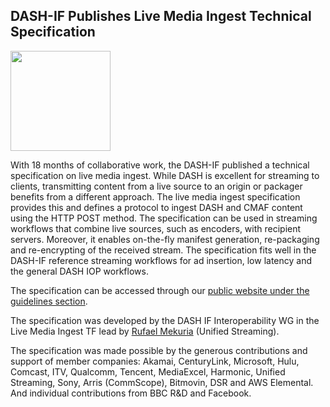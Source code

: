 ## DASH-IF Publishes Live Media Ingest Technical Specification 

<a href="https://dashif.org/guidelines/others/#dash-if-technical-specification-live-media-ingest" target="_blank" rel="noopener noreferrer"><img height="160px"  src="https://dashif.org/img/graphic-ingest-3.png" alt="" /></a>

With 18 months of collaborative work, the DASH-IF published a technical specification on live media ingest. While DASH is excellent for streaming to clients, transmitting content from a live source to an origin or packager benefits from a different approach. The live media ingest specification provides this and defines a protocol to ingest DASH and CMAF content using the HTTP POST method. The specification can be used in streaming workflows that combine live sources, such as encoders, with recipient servers. Moreover, it enables on-the-fly manifest generation, re-packaging and re-encrypting of the received stream. The specification fits well in the DASH-IF reference streaming workflows  for ad insertion, low latency and the general DASH IOP workflows.



The specification can be accessed through our <a href="https://dashif.org/guidelines/others/#dash-if-technical-specification-live-media-ingest"> public website under the guidelines section</a>.

The specification was developed by the DASH IF Interoperability WG in the Live Media Ingest TF lead by <a href="https://www.linkedin.com/in/rufael-mekuria-652b4828/">Rufael Mekuria</a> (Unified Streaming).

The specification was made possible by the generous contributions and support of member companies: Akamai, CenturyLink, Microsoft, Hulu, Comcast, ITV, Qualcomm, Tencent, MediaExcel, Harmonic, Unified Streaming, Sony, Arris (CommScope), Bitmovin, DSR and AWS Elemental. And individual contributions from BBC R&D and Facebook.
